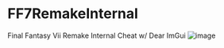 # FF7RemakeInternal
 Final Fantasy Vii Remake Internal Cheat w/ Dear ImGui
![image](https://user-images.githubusercontent.com/80198020/174503429-81c228a8-b80f-4c65-866c-f7882e18bd6a.png)
